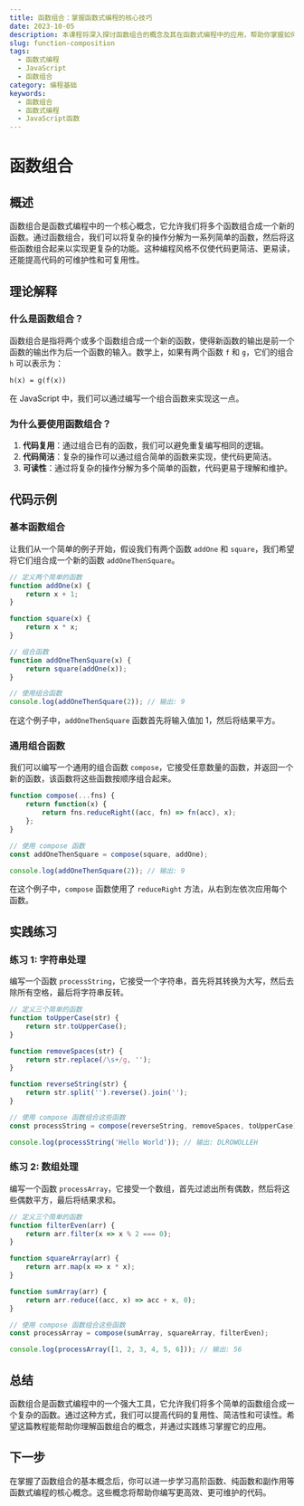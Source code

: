 ```yaml
---
title: 函数组合：掌握函数式编程的核心技巧
date: 2023-10-05
description: 本课程将深入探讨函数组合的概念及其在函数式编程中的应用，帮助你掌握如何通过组合多个函数来构建复杂逻辑。
slug: function-composition
tags:
  - 函数式编程
  - JavaScript
  - 函数组合
category: 编程基础
keywords:
  - 函数组合
  - 函数式编程
  - JavaScript函数
---
```


# 函数组合

## 概述

函数组合是函数式编程中的一个核心概念，它允许我们将多个函数组合成一个新的函数。通过函数组合，我们可以将复杂的操作分解为一系列简单的函数，然后将这些函数组合起来以实现更复杂的功能。这种编程风格不仅使代码更简洁、更易读，还能提高代码的可维护性和可复用性。

## 理论解释

### 什么是函数组合？

函数组合是指将两个或多个函数组合成一个新的函数，使得新函数的输出是前一个函数的输出作为后一个函数的输入。数学上，如果有两个函数 `f` 和 `g`，它们的组合 `h` 可以表示为：

```
h(x) = g(f(x))
```

在 JavaScript 中，我们可以通过编写一个组合函数来实现这一点。

### 为什么要使用函数组合？

1. **代码复用**：通过组合已有的函数，我们可以避免重复编写相同的逻辑。
2. **代码简洁**：复杂的操作可以通过组合简单的函数来实现，使代码更简洁。
3. **可读性**：通过将复杂的操作分解为多个简单的函数，代码更易于理解和维护。

## 代码示例

### 基本函数组合

让我们从一个简单的例子开始，假设我们有两个函数 `addOne` 和 `square`，我们希望将它们组合成一个新的函数 `addOneThenSquare`。

```javascript
// 定义两个简单的函数
function addOne(x) {
    return x + 1;
}

function square(x) {
    return x * x;
}

// 组合函数
function addOneThenSquare(x) {
    return square(addOne(x));
}

// 使用组合函数
console.log(addOneThenSquare(2)); // 输出: 9
```

在这个例子中，`addOneThenSquare` 函数首先将输入值加 1，然后将结果平方。

### 通用组合函数

我们可以编写一个通用的组合函数 `compose`，它接受任意数量的函数，并返回一个新的函数，该函数将这些函数按顺序组合起来。

```javascript
function compose(...fns) {
    return function(x) {
        return fns.reduceRight((acc, fn) => fn(acc), x);
    };
}

// 使用 compose 函数
const addOneThenSquare = compose(square, addOne);

console.log(addOneThenSquare(2)); // 输出: 9
```

在这个例子中，`compose` 函数使用了 `reduceRight` 方法，从右到左依次应用每个函数。

## 实践练习

### 练习 1: 字符串处理

编写一个函数 `processString`，它接受一个字符串，首先将其转换为大写，然后去除所有空格，最后将字符串反转。

```javascript
// 定义三个简单的函数
function toUpperCase(str) {
    return str.toUpperCase();
}

function removeSpaces(str) {
    return str.replace(/\s+/g, '');
}

function reverseString(str) {
    return str.split('').reverse().join('');
}

// 使用 compose 函数组合这些函数
const processString = compose(reverseString, removeSpaces, toUpperCase);

console.log(processString('Hello World')); // 输出: DLROWOLLEH
```

### 练习 2: 数组处理

编写一个函数 `processArray`，它接受一个数组，首先过滤出所有偶数，然后将这些偶数平方，最后将结果求和。

```javascript
// 定义三个简单的函数
function filterEven(arr) {
    return arr.filter(x => x % 2 === 0);
}

function squareArray(arr) {
    return arr.map(x => x * x);
}

function sumArray(arr) {
    return arr.reduce((acc, x) => acc + x, 0);
}

// 使用 compose 函数组合这些函数
const processArray = compose(sumArray, squareArray, filterEven);

console.log(processArray([1, 2, 3, 4, 5, 6])); // 输出: 56
```

## 总结

函数组合是函数式编程中的一个强大工具，它允许我们将多个简单的函数组合成一个复杂的函数。通过这种方式，我们可以提高代码的复用性、简洁性和可读性。希望这篇教程能帮助你理解函数组合的概念，并通过实践练习掌握它的应用。

## 下一步

在掌握了函数组合的基本概念后，你可以进一步学习高阶函数、纯函数和副作用等函数式编程的核心概念。这些概念将帮助你编写更高效、更可维护的代码。